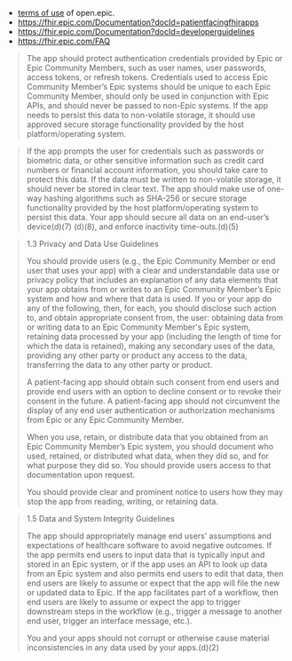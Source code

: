 - [terms of use](https://fhir.epic.com/Resources/Terms) of open.epic.
- https://fhir.epic.com/Documentation?docId=patientfacingfhirapps
- https://fhir.epic.com/Documentation?docId=developerguidelines
- https://fhir.epic.com/FAQ


> The app should protect authentication credentials provided by Epic or Epic Community Members, such as user names, user passwords, access tokens, or refresh tokens. Credentials used to access Epic Community Member’s Epic systems should be unique to each Epic Community Member, should only be used in conjunction with Epic APIs, and should never be passed to non-Epic systems. If the app needs to persist this data to non-volatile storage, it should use approved secure storage functionality provided by the host platform/operating system.

> If the app prompts the user for credentials such as passwords or biometric data, or other sensitive information such as credit card numbers or financial account information, you should take care to protect this data. If the data must be written to non-volatile storage, it should never be stored in clear text. The app should make use of one-way hashing algorithms such as SHA-256 or secure storage functionality provided by the host platform/operating system to persist this data. Your app should secure all data on an end-user’s device(d)(7) (d)(8), and enforce inactivity time-outs.(d)(5)

>  1.3 Privacy and Data Use Guidelines
>  
>  You should provide users (e.g., the Epic Community Member or end user that uses your app) with a clear and understandable data use or privacy policy that includes an explanation of any data elements that your app obtains from or writes to an Epic Community Member’s Epic system and how and where that data is used. If you or your app do any of the following, then, for each, you should disclose such action to, and obtain appropriate consent from, the user: obtaining data from or writing data to an Epic Community Member's Epic system, retaining data processed by your app (including the length of time for which the data is retained), making any secondary uses of the data, providing any other party or product any access to the data, transferring the data to any other party or product.
>  
>  A patient-facing app should obtain such consent from end users and provide end users with an option to decline consent or to revoke their consent in the future. A patient-facing app should not circumvent the display of any end user authentication or authorization mechanisms from Epic or any Epic Community Member.
>  
>  When you use, retain, or distribute data that you obtained from an Epic Community Member’s Epic system, you should document who used, retained, or distributed what data, when they did so, and for what purpose they did so. You should provide users access to that documentation upon request.
>  
>  You should provide clear and prominent notice to users how they may stop the app from reading, writing, or retaining data.


> 1.5 Data and System Integrity Guidelines
>
>  The app should appropriately manage end users’ assumptions and expectations of healthcare software to avoid negative outcomes. If the app permits end users to input data that is typically input and stored in an Epic system, or if the app uses an API to look up data from an Epic system and also permits end users to edit that data, then end users are likely to assume or expect that the app will file the new or updated data to Epic. If the app facilitates part of a workflow, then end users are likely to assume or expect the app to trigger downstream steps in the workflow (e.g., trigger a message to another end user, trigger an interface message, etc.).
>  
>  You and your apps should not corrupt or otherwise cause material inconsistencies in any data used by your apps.(d)(2)